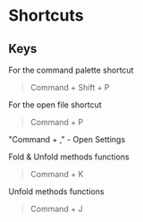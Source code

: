 # Shortcuts

## Keys

For the command palette shortcut

> Command + Shift + P

For the open file shortcut

> Command + P

"Command + ," - Open Settings

Fold & Unfold methods functions

> Command + K

Unfold methods functions

> Command + J

